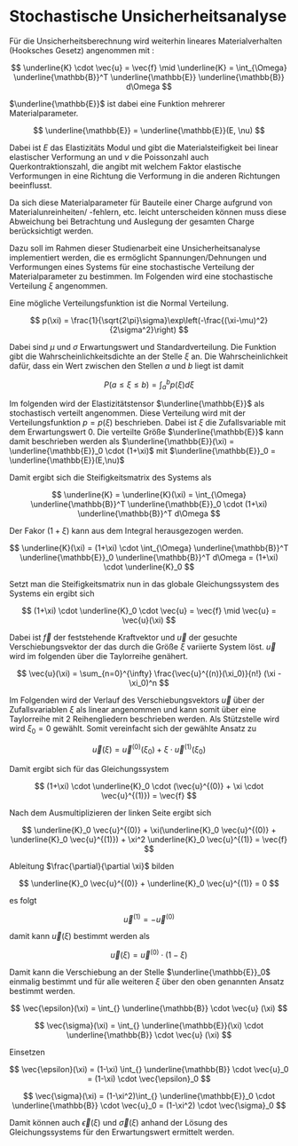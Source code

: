 # Stochastische Unsicherheitsanalyse

Für die Unsicherheitsberechnung wird weiterhin lineares Materialverhalten (Hooksches Gesetz) angenommen mit :

$$
\underline{K} \cdot \vec{u} = \vec{f} \mid 
\underline{K} = \int_{\Omega} \underline{\mathbb{B}}^T  \underline{\mathbb{E}}   \underline{\mathbb{B}} d\Omega
$$

$\underline{\mathbb{E}}$ ist dabei eine Funktion mehrerer Materialparameter.

$$
\underline{\mathbb{E}} = \underline{\mathbb{E}}(E, \nu)
$$

Dabei ist $E$ das Elastizitäts Modul und gibt die Materialsteifigkeit bei linear elastischer Verformung an und $\nu$ die Poissonzahl auch Querkontraktionszahl, die angibt mit welchem Faktor elastische Verformungen in eine Richtung die Verformung in die anderen Richtungen beeinflusst.

Da sich diese Materialparameter für Bauteile einer Charge aufgrund von Materialunreinheiten/ -fehlern, etc. leicht unterscheiden können muss diese Abweichung bei Betrachtung und Auslegung der gesamten Charge berücksichtigt werden.

Dazu soll im Rahmen dieser Studienarbeit eine Unsicherheitsanalyse implementiert werden, die es ermöglicht Spannungen/Dehnungen und Verformungen eines Systems für eine stochastische Verteilung der Materialparameter zu bestimmen. 
Im Folgenden wird eine stochastische Verteilung $\xi$ angenommen.

Eine mögliche Verteilungsfunktion ist die Normal Verteilung.

$$
p(\xi) = \frac{1}{\sqrt{2\pi}\sigma}\exp\left(-\frac{(\xi-\mu)^2}{2\sigma^2}\right)
$$

Dabei sind $\mu$ und $\sigma$ Erwartungswert und Standardverteilung. Die Funktion gibt die Wahrscheinlichkeitsdichte an der Stelle $\xi$ an.
Die Wahrscheinlichkeit dafür, dass ein Wert zwischen den Stellen $a$ und $b$ liegt ist damit

$$
P(a \leq \xi \leq b) = \int_a^b p(\xi)d\xi
$$

Im folgenden wird der Elastizitätstensor $\underline{\mathbb{E}}$ als stochastisch verteilt angenommen. Diese Verteilung wird mit der Verteilungsfunktion $p = p(\xi)$ beschrieben. Dabei ist $\xi$ die Zufallsvariable mit dem Erwartungswert $0$. Die verteilte Größe $\underline{\mathbb{E}}$ kann damit beschrieben werden als $\underline{\mathbb{E}}(\xi) = \underline{\mathbb{E}}_0 \cdot (1+\xi)$ mit $\underline{\mathbb{E}}_0 = \underline{\mathbb{E}}(E,\nu)$

Damit ergibt sich die Steifigkeitsmatrix des Systems als

$$
\underline{K} = \underline{K}(\xi) = \int_{\Omega} \underline{\mathbb{B}}^T  \underline{\mathbb{E}}_0 \cdot (1+\xi)   \underline{\mathbb{B}}^T d\Omega
$$

Der Fakor $(1+\xi)$ kann aus dem Integral herausgezogen werden.

$$
\underline{K}(\xi) = (1+\xi) \cdot \int_{\Omega} \underline{\mathbb{B}}^T  \underline{\mathbb{E}}_0   \underline{\mathbb{B}}^T d\Omega = (1+\xi) \cdot \underline{K}_0
$$

Setzt man die Steifigkeitsmatrix nun in das globale Gleichungssystem des Systems ein ergibt sich

$$
(1+\xi) \cdot \underline{K}_0 \cdot \vec{u} = \vec{f} \mid \vec{u} = \vec{u}(\xi) 
$$

Dabei ist $\vec{f}$ der feststehende Kraftvektor und $\vec{u}$ der gesuchte Verschiebungsvektor der das durch die Größe $\xi$ variierte System löst. $\vec{u}$ wird im folgenden über die Taylorreihe genähert.

$$
\vec{u}(\xi) = \sum_{n=0}^{\infty} \frac{\vec{u}^{(n)}(\xi_0)}{n!} (\xi - \xi_0)^n
$$

Im Folgenden wird der Verlauf des Verschiebungsvektors $\vec{u}$ über der Zufallsvariablen $\xi$ als linear angenommen und kann somit über eine Taylorreihe mit $2$ Reihengliedern beschrieben werden. Als Stützstelle wird wird $\xi_0 = 0$ gewählt.
Somit vereinfacht sich der gewählte Ansatz zu

$$
\vec{u}(\xi) = \vec{u}^{(0)}(\xi_0) + \xi \cdot \vec{u}^{(1)}(\xi_0) 
$$

Damit ergibt sich für das Gleichungssystem

$$
(1+\xi) \cdot \underline{K}_0 \cdot (\vec{u}^{(0)} + \xi \cdot \vec{u}^{(1)}) = \vec{f}
$$

Nach dem Ausmultiplizieren der linken Seite ergibt sich

$$
\underline{K}_0 \vec{u}^{(0)} + \xi(\underline{K}_0 \vec{u}^{(0)} + \underline{K}_0 \vec{u}^{(1)}) + \xi^2 \underline{K}_0 \vec{u}^{(1)} = \vec{f}
$$

Ableitung $\frac{\partial}{\partial \xi}$ bilden

$$
\underline{K}_0 \vec{u}^{(0)} + \underline{K}_0 \vec{u}^{(1)} = 0
$$

es folgt

$$
\vec{u}^{(1)} = - \vec{u}^{(0)}
$$

damit kann $\vec{u}(\xi)$ bestimmt werden als

$$
\vec{u}(\xi) =  \vec{u}^{(0)} \cdot (1-\xi)
$$

Damit kann die Verschiebung an der Stelle $\underline{\mathbb{E}}_0$ einmalig bestimmt und für alle weiteren $\xi$ über den oben genannten Ansatz bestimmt werden.

$$
\vec{\epsilon}(\xi) = \int_{} \underline{\mathbb{B}} \cdot \vec{u} (\xi)
$$

$$
\vec{\sigma}(\xi) = \int_{} \underline{\mathbb{E}}(\xi) \cdot \underline{\mathbb{B}} \cdot \vec{u} (\xi)
$$

Einsetzen

$$
\vec{\epsilon}(\xi) = (1-\xi) \int_{} \underline{\mathbb{B}} \cdot \vec{u}_0 = (1-\xi) \cdot \vec{\epsilon}_0
$$

$$
\vec{\sigma}(\xi) = (1-\xi^2)\int_{} \underline{\mathbb{E}}_0 \cdot \underline{\mathbb{B}} \cdot \vec{u}_0 = (1-\xi^2) \cdot \vec{\sigma}_0
$$

Damit können auch $\vec{\epsilon}(\xi)$ und $\vec{\sigma}(\xi)$ anhand der Lösung des Gleichungssystems für den Erwartungswert ermittelt werden.